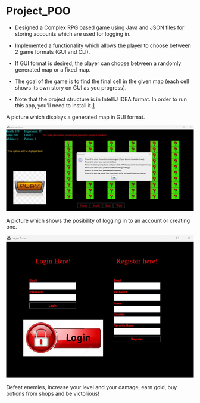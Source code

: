 # Project_POO

- Designed a Complex RPG based game using Java and JSON files for storing accounts which are used for logging in.

- Implemented a functionality which allows the player to choose between 2 game formats (GUI and CLI).

- If GUI format is desired, the player can choose between a randomly generated map or a fixed map.

- The goal of the game is to find the final cell in the given map (each cell shows its own story on GUI as you progress).

- Note that the project structure is in IntelliJ IDEA format. In order to run this app, you'll need to install it [1]

A picture which displays a generated map in GUI format.

![My Image](RPG_GUI.jpg)

A picture which shows the posibility of logging in to an account or creating one.

![My Image](RPG_log_in.jpg)

Defeat enemies, increase your level and your damage, earn gold, buy potions from shops and be victorious!

[1]: https://www.jetbrains.com/help/idea/installation-guide.html
